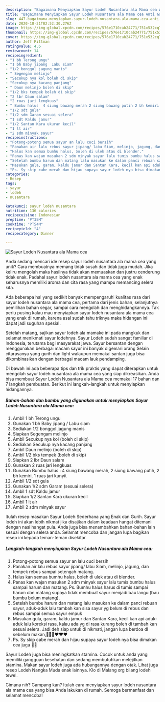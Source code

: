 ```yaml
---
description: "Bagaimana Menyiapkan Sayur Lodeh Nusantara ala Mama cea Anti Gagal"
title: "Bagaimana Menyiapkan Sayur Lodeh Nusantara ala Mama cea Anti Gagal"
slug: 447-bagaimana-menyiapkan-sayur-lodeh-nusantara-ala-mama-cea-anti-gagal
date: 2020-10-31T02:52:30.276Z
image: https://img-global.cpcdn.com/recipes/576e1710cab24771/751x532cq70/sayur-lodeh-nusantara-ala-mama-cea-foto-resep-utama.jpg
thumbnail: https://img-global.cpcdn.com/recipes/576e1710cab24771/751x532cq70/sayur-lodeh-nusantara-ala-mama-cea-foto-resep-utama.jpg
cover: https://img-global.cpcdn.com/recipes/576e1710cab24771/751x532cq70/sayur-lodeh-nusantara-ala-mama-cea-foto-resep-utama.jpg
author: Jeff Pittman
ratingvalue: 4.6
reviewcount: 14
recipeingredient:
- "1 bh Terong ungu"
- "1 bh Baby jipang  Labu siam"
- "1/2 bonggol jagung manis"
- " Segengam melinjo"
- "Secukup nya kol boleh di skip"
- "Secukup nya kacang panjang"
- " Daun melinjo boleh di skip"
- "1/2 bks tempek boleh di skip"
- "2 lbr Daun salam"
- "2 ruas jari lengkuas"
- " Bumbu halus  4 siung bawang merah 2 siung bawang putih 2 bh kemiri 1 ruas jari kunyit"
- "1/2 sdt gula"
- "1/2 sdm Garam sesuai selera"
- "1 sdt Kaldu jamur"
- "1/2 Santan Kara ukuran kecil"
- "1 lt air"
- "2 sdm minyak sayur"
recipeinstructions:
- "Potong-potong semua sayur an lalu cuci bersih"
- "Panakan air lalu rebus sayur jipang/ labu Siam, melinjo, jagung, dan tempek rebus sampai setengah matang."
- "Halus kan semua bumhu halus, boleh di ulek atau di blender."
- "Panas kan wajan masukan 2 sdm minyak sayur lalu tumis bumbu halus sampai harum dan matang. Ps. Bumhu halus harus di tumis sampai harum dan matang supaya tidak membuat sayur menjadi bau langu (bau bumbu belum matang)."
- "Setelah bumbu harum dan matang lalu masukan ke dalam panci rebuan sayur, aduk-aduk lalu tambah kan sisa sayur yg belum di rebus dan rebus sampai semua sayur empuk"
- "Masukan gula, garam, kaldu jamur dan Santan Kara, kecil kan api aduk-aduk lalu koreksi rasa, kalau ada yg di rasa kurang boleh di tambah kan sesuai selera. Jadi deh siap untuk di nikmati, jangan lupa berdoa dl sebelum makan,🙏🙏🙏❤️❤️❤️"
- "Ps. Sy skip cabe merah dan hijau supaya sayur lodeh nya bisa dimakan cea juga 🤗🤗"
categories:
- Resep
tags:
- sayur
- lodeh
- nusantara

katakunci: sayur lodeh nusantara 
nutrition: 136 calories
recipecuisine: Indonesian
preptime: "PT35M"
cooktime: "PT54M"
recipeyield: "4"
recipecategory: Dinner

---
```



![Sayur Lodeh Nusantara ala Mama cea](https://img-global.cpcdn.com/recipes/576e1710cab24771/751x532cq70/sayur-lodeh-nusantara-ala-mama-cea-foto-resep-utama.jpg)

Anda sedang mencari ide resep sayur lodeh nusantara ala mama cea yang unik? Cara membuatnya memang tidak susah dan tidak juga mudah. Jika keliru mengolah maka hasilnya tidak akan memuaskan dan justru cenderung tidak enak. Padahal sayur lodeh nusantara ala mama cea yang enak seharusnya memiliki aroma dan cita rasa yang mampu memancing selera kita.

Ada beberapa hal yang sedikit banyak mempengaruhi kualitas rasa dari sayur lodeh nusantara ala mama cea, pertama dari jenis bahan, selanjutnya pemilihan bahan segar, sampai cara mengolah dan menghidangkannya. Tak perlu pusing kalau mau menyiapkan sayur lodeh nusantara ala mama cea yang enak di rumah, karena asal sudah tahu triknya maka hidangan ini dapat jadi suguhan spesial.

Setelah matang, sajikan sayur lodeh ala mamake ini pada mangkuk dan selamat menikmati sayur lodehnya. Sayur Lodeh sudah sangat familiar di Indonesia, terutama bagi masyarakat jawa. Sayur bersantan dengan menggunakan berbagai macam sayur ini banyak digemari orang Selain citarasanya yang gurih dan light walaupun memakai santan juga bisa dikombinasikan dengan berbagai macam lauk pendamping.


Di bawah ini ada beberapa tips dan trik praktis yang dapat diterapkan untuk mengolah sayur lodeh nusantara ala mama cea yang siap dikreasikan. Anda bisa membuat Sayur Lodeh Nusantara ala Mama cea memakai 17 bahan dan 7 langkah pembuatan. Berikut ini langkah-langkah untuk menyiapkan hidangannya.

<!--inarticleads1-->

##### Bahan-bahan dan bumbu yang digunakan untuk menyiapkan Sayur Lodeh Nusantara ala Mama cea:

1. Ambil 1 bh Terong ungu
1. Gunakan 1 bh Baby jipang / Labu siam
1. Sediakan 1/2 bonggol jagung manis
1. Siapkan  Segengam melinjo
1. Ambil Secukup nya kol (boleh di skip)
1. Sediakan Secukup nya kacang panjang
1. Ambil  Daun melinjo (boleh di skip)
1. Ambil 1/2 bks tempek (boleh di skip)
1. Siapkan 2 lbr Daun salam
1. Gunakan 2 ruas jari lengkuas
1. Gunakan  Bumbu halus : 4 siung bawang merah, 2 siung bawang putih, 2 bh kemiri, 1 ruas jari kunyit
1. Ambil 1/2 sdt gula
1. Gunakan 1/2 sdm Garam (sesuai selera)
1. Ambil 1 sdt Kaldu jamur
1. Siapkan 1/2 Santan Kara ukuran kecil
1. Ambil 1 lt air
1. Ambil 2 sdm minyak sayur


Itulah resep masakan Sayur Lodeh Sederhana yang Enak dan Gurih. Sayur lodeh ini akan lebih nikmat jika disajikan dalam keadaan hangat ditemani dengan nasi hangat pula. Anda juga bisa menambahkan bahan-bahan lain sesuai dengan selera anda. Selamat mencoba dan jangan lupa bagikan resep ini kepada teman-teman disekitar. 

<!--inarticleads2-->

##### Langkah-langkah menyiapkan Sayur Lodeh Nusantara ala Mama cea:

1. Potong-potong semua sayur an lalu cuci bersih
1. Panakan air lalu rebus sayur jipang/ labu Siam, melinjo, jagung, dan tempek rebus sampai setengah matang.
1. Halus kan semua bumhu halus, boleh di ulek atau di blender.
1. Panas kan wajan masukan 2 sdm minyak sayur lalu tumis bumbu halus sampai harum dan matang. Ps. Bumhu halus harus di tumis sampai harum dan matang supaya tidak membuat sayur menjadi bau langu (bau bumbu belum matang).
1. Setelah bumbu harum dan matang lalu masukan ke dalam panci rebuan sayur, aduk-aduk lalu tambah kan sisa sayur yg belum di rebus dan rebus sampai semua sayur empuk
1. Masukan gula, garam, kaldu jamur dan Santan Kara, kecil kan api aduk-aduk lalu koreksi rasa, kalau ada yg di rasa kurang boleh di tambah kan sesuai selera. Jadi deh siap untuk di nikmati, jangan lupa berdoa dl sebelum makan,🙏🙏🙏❤️❤️❤️
1. Ps. Sy skip cabe merah dan hijau supaya sayur lodeh nya bisa dimakan cea juga 🤗🤗


Sayur Lodeh juga bisa meningkatkan stamina. Cocok untuk anda yang memiliki gangguan kesehatan dan sedang membutuhkan melejitkan stamina. Makan sayur lodeh juga ada hubungannya dengan otak. Lihat juga resep Lodeh Nangka Muda enak lainnya. Klo di Malang org bilang lodeh tewel. 

Gimana nih? Gampang kan? Itulah cara menyiapkan sayur lodeh nusantara ala mama cea yang bisa Anda lakukan di rumah. Semoga bermanfaat dan selamat mencoba!
